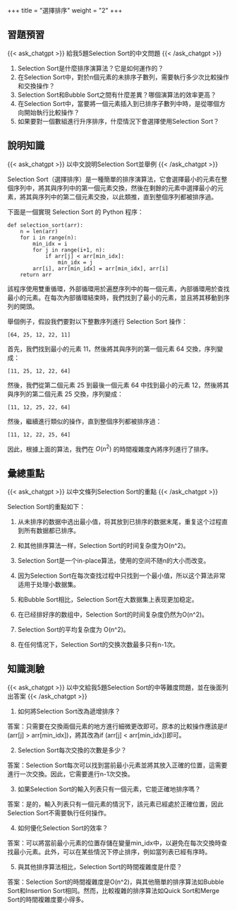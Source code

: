 +++
title = "選擇排序"
weight = "2"
+++
## 習題預習
{{< ask_chatgpt >}}
給我5題Selection Sort的中文問題
{{< /ask_chatgpt >}}



1. Selection Sort是什麼排序演算法？它是如何運作的？
2. 在Selection Sort中，對於n個元素的未排序子數列，需要執行多少次比較操作和交換操作？
3. Selection Sort和Bubble Sort之間有什麼差異？哪個演算法的效率更高？
4. 在Selection Sort中，當要將一個元素插入到已排序子數列中時，是從哪個方向開始執行比較操作？
5. 如果要對一個數組進行升序排序，什麼情況下會選擇使用Selection Sort？   

## 說明知識
{{< ask_chatgpt >}}
以中文說明Selection Sort並舉例
{{< /ask_chatgpt >}}



Selection Sort（選擇排序）是一種簡單的排序演算法，它會選擇最小的元素在整個序列中，將其與序列中的第一個元素交換，然後在剩餘的元素中選擇最小的元素，將其與序列中的第二個元素交換，以此類推，直到整個序列都被排序過。

下面是一個實現 Selection Sort 的 Python 程序：

```
def selection_sort(arr):
    n = len(arr)
    for i in range(n):
        min_idx = i
        for j in range(i+1, n):
            if arr[j] < arr[min_idx]:
                min_idx = j
        arr[i], arr[min_idx] = arr[min_idx], arr[i]
    return arr
```

該程序使用雙重循環，外部循環用於遍歷序列中的每一個元素，內部循環用於查找最小的元素。在每次內部循環結束時，我們找到了最小的元素，並且將其移動到序列的開頭。

舉個例子，假設我們要對以下整數序列進行 Selection Sort 操作：

```
[64, 25, 12, 22, 11]
```

首先，我們找到最小的元素 11，然後將其與序列的第一個元素 64 交換，序列變成：

```
[11, 25, 12, 22, 64]
```

然後，我們從第二個元素 25 到最後一個元素 64 中找到最小的元素 12，然後將其與序列的第二個元素 25 交換，序列變成：

```
[11, 12, 25, 22, 64]
```

然後，繼續進行類似的操作，直到整個序列都被排序過：

```
[11, 12, 22, 25, 64]
```

因此，根據上面的算法，我們在 $O(n^2)$ 的時間複雜度內將序列進行了排序。   

## 彙總重點
{{< ask_chatgpt >}}
以中文條列Selection Sort的重點
{{< /ask_chatgpt >}}



Selection Sort的重點如下：

1. 从未排序的数据中选出最小值，将其放到已排序的数据末尾，重复这个过程直到所有数据都已排序。 

2. 和其他排序算法一样，Selection Sort的时间复杂度为O(n^2)。 

3. Selection Sort是一个in-place算法，使用的空间不随n的大小而改变。 

4. 因为Selection Sort在每次查找过程中只找到一个最小值，所以这个算法非常适用于处理小数据集。 

5. 和Bubble Sort相比，Selection Sort在大数据集上表现更加稳定。 

6. 在已经排好序的数组中，Selection Sort的时间复杂度仍然为O(n^2)。 

7. Selection Sort的平均复杂度为 O(n^2)。 

8. 在任何情况下，Selection Sort的交换次数最多只有n-1次。   

## 知識測驗
{{< ask_chatgpt >}}
以中文給我5題Selection Sort的中等難度問題，並在後面列出答案
{{< /ask_chatgpt >}}



1. 如何將Selection Sort改為遞增排序？ 

答案：只需要在交換兩個元素的地方進行細微更改即可。原本的比較操作應該是if (arr[j] > arr[min_idx])，將其改為if (arr[j] < arr[min_idx])即可。

2. Selection Sort每次交換的次數是多少？ 

答案：Selection Sort每次可以找到當前最小元素並將其放入正確的位置，這需要進行一次交換。因此，它需要進行n-1次交換。

3. 如果Selection Sort的輸入列表只有一個元素，它能正確地排序嗎？ 

答案：是的，輸入列表只有一個元素的情況下，該元素已經處於正確位置，因此Selection Sort不需要執行任何操作。

4. 如何優化Selection Sort的效率？ 

答案：可以將當前最小元素的位置存儲在變量min_idx中，以避免在每次交換時查找最小元素。此外，可以在某些情況下停止排序，例如當列表已經有序時。

5. 與其他排序算法相比，Selection Sort的時間複雜度是什麼？ 

答案：Selection Sort的時間複雜度是O(n^2)，與其他簡單的排序算法如Bubble Sort和Insertion Sort相同。然而，比較複雜的排序算法如Quick Sort和Merge Sort的時間複雜度要小得多。   

